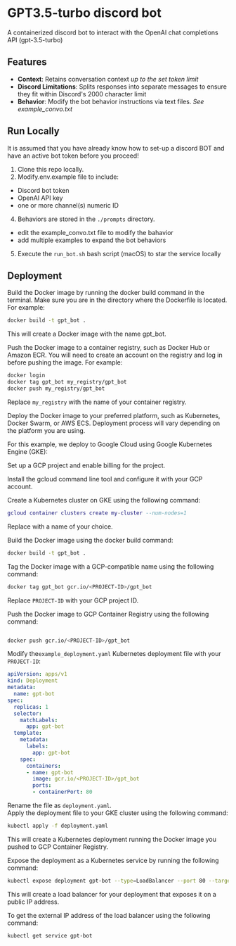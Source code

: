 # GPT3.5-turbo discord bot
A containerized discord bot to interact with the OpenAI chat completions API (gpt-3.5-turbo)

## Features

* **Context**: Retains conversation context _up to the set token limit_
* **Discord Limitations**: Splits responses into separate messages to ensure they fit within Discord's 2000 character limit
* **Behavior**: Modify the bot behavior instructions via text files. _See example_convo.txt_

## Run Locally

It is assumed that you have already know how to set-up a discord BOT and have an active bot token before you proceed!

1. Clone this repo locally.  
2. Modify.env.example file to include:  
  - Discord bot token
  - OpenAI API key
  - one or more channel(s) numeric ID

4. Behaviors are stored in the `./prompts` directory.
  - edit the example_convo.txt file to modify the bahavior
  - add multiple examples to expand the bot behaviors
5. Execute the `run_bot.sh` bash script (macOS) to star the service locally

## Deployment

Build the Docker image by running the docker build command in the terminal. Make sure you are in the directory where the Dockerfile is located. For example:

```bash
docker build -t gpt_bot .
```
This will create a Docker image with the name gpt_bot.

Push the Docker image to a container registry, such as Docker Hub or Amazon ECR. You will need to create an account on the registry and log in before pushing the image. For example:

```bash
docker login
docker tag gpt_bot my_registry/gpt_bot
docker push my_registry/gpt_bot
```
Replace `my_registry` with the name of your container registry.

Deploy the Docker image to your preferred platform, such as Kubernetes, Docker Swarm, or AWS ECS. Deployment process will vary depending on the platform you are using.

For this example, we deploy to Google Cloud using Google Kubernetes Engine (GKE):

Set up a GCP project and enable billing for the project.

Install the gcloud command line tool and configure it with your GCP account.

Create a Kubernetes cluster on GKE using the following command:

```lua
gcloud container clusters create my-cluster --num-nodes=1
```

Replace <my-cluster> with a name of your choice.

Build the Docker image using the docker build command:

```bash
docker build -t gpt_bot .
```

Tag the Docker image with a GCP-compatible name using the following command:

```bash
docker tag gpt_bot gcr.io/<PROJECT-ID>/gpt_bot
```

Replace `PROJECT-ID` with your GCP project ID.

Push the Docker image to GCP Container Registry using the following command:

```bash

docker push gcr.io/<PROJECT-ID>/gpt_bot
```
Modify the`example_deployment.yaml`  Kubernetes deployment file with your `PROJECT-ID`:

```yaml
apiVersion: apps/v1
kind: Deployment
metadata:
  name: gpt-bot
spec:
  replicas: 1
  selector:
    matchLabels:
      app: gpt-bot
  template:
    metadata:
      labels:
        app: gpt-bot
    spec:
      containers:
      - name: gpt-bot
        image: gcr.io/<PROJECT-ID>/gpt_bot
        ports:
        - containerPort: 80
```     

Rename the file as `deployment.yaml`.  
Apply the deployment file to your GKE cluster using the following command:


```bash
kubectl apply -f deployment.yaml
```

This will create a Kubernetes deployment running the Docker image you pushed to GCP Container Registry.


Expose the deployment as a Kubernetes service by running the following command:

```bash
kubectl expose deployment gpt-bot --type=LoadBalancer --port 80 --target-port 80
```

This will create a load balancer for your deployment that exposes it on a public IP address.

To get the external IP address of the load balancer using the following command:

```bash
kubectl get service gpt-bot
```